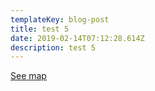 ```yaml
---
templateKey: blog-post
title: test 5
date: 2019-02-14T07:12:28.614Z
description: test 5
---
```

[See map](/map/?layer=Advisory&feature=1)
